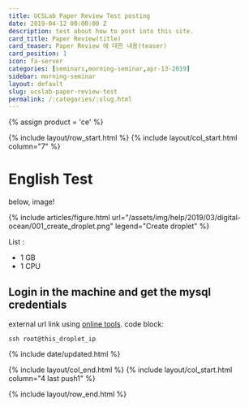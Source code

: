 ```yaml
---
title: UCSLab Paper Review Test posting
date: 2019-04-12 00:00:00 Z
description: test about how to post into this site. 
card_title: Paper Review(title)
card_teaser: Paper Review 에 대한 내용(teaser)
card_position: 1
icon: fa-server
categories: [seminars,morning-seminar,apr-13-2019]
sidebar: morning-seminar
layout: default
slug: ucslab-paper-review-test
permalink: /:categories/:slug.html
---
```


{% assign product = 'ce' %}

{% include layout/row_start.html %}
{% include layout/col_start.html column="7" %}

# English Test

below, image!

{% include articles/figure.html
    url="/assets/img/help/2019/03/digital-ocean/001_create_droplet.png"
    legend="Create droplet"
%}

List :
- 1 GB
- 1 CPU


## Login in the machine and get the mysql credentials
external url link using
[online tools](https://www.whatsmydns.net/).
code block:
```
ssh root@this_droplet_ip
```


{% include date/updated.html %}

{% include layout/col_end.html %}
{% include layout/col_start.html column="4 last push1" %}

{% include layout/row_end.html %}

